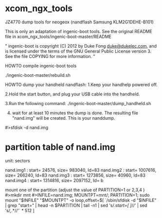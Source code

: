 # xcom_ngx_tools
JZ4770 dump tools for neogeox (nandflash Samsung KLM2G1DEHE-B101)

This is only an adaptation of ingenic-boot tools.
See the original README file in xcom_ngx_tools/ingenic-boot-master/README

"
ingenic-boot is copyright (C) 2012 by Duke Fong <duke@dukelec.com>, and is
licensed under the terms of the GNU General Public License version 3.
See the file COPYING for more information.
"

HOWTO compile ingenic-boot tools

./ingenic-boot-master/rebuild.sh

HOWTO dump your handheld nandflash:
1.Keep your handhelp powered off.

2.Hold the start button, and plug your USB cable into the handheld.

3.Run the following command:
./ingenic-boot-master/dump_handheld.sh

4. wait for at least 10 minutes the dump is done.
The resulting file "nand.img" will be created.
This is your nanddump.

#>sfdisk -d nand.img 
# partition table of nand.img
unit: sectors

  nand.img1 : start=    24576, size=   983040, Id=83
  nand.img2 : start=  1007616, size=   266240, Id=83
  nand.img3 : start=  1273856, size=    40960, Id=83
  nand.img4 : start=  1314816, size=  2097152, Id= b

mount one of the partition (adjust the value of PARTITION=1 or 2,3,4 )
#>mkdir mnt
#>INFILE=nand.img; MOUNTPT=mnt/; PARTITION=1; sudo mount "$INFILE" "$MOUNTPT" -o loop,offset=$[ `/sbin/sfdisk -d "$INFILE" | grep "start=" | head -n $PARTITION | tail -n1 | sed 's/.*start=[ ]*//' | sed 's/,.*//'` * 512 ]





